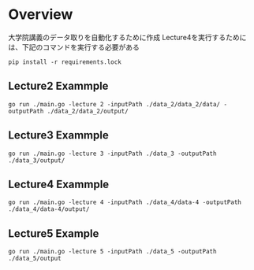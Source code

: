 # Overview
大学院講義のデータ取りを自動化するために作成
Lecture4を実行するためには、下記のコマンドを実行する必要がある
```
pip install -r requirements.lock
```

## Lecture2 Exammple
```
go run ./main.go -lecture 2 -inputPath ./data_2/data_2/data/ -outputPath ./data_2/data_2/output/
```

## Lecture3 Exammple
```
go run ./main.go -lecture 3 -inputPath ./data_3 -outputPath ./data_3/output/
```

## Lecture4 Exammple
```
go run ./main.go -lecture 4 -inputPath ./data_4/data-4 -outputPath ./data_4/data-4/output/
```

## Lecture5 Example
```
go run ./main.go -lecture 5 -inputPath ./data_5 -outputPath ./data_5/output 
```




